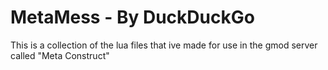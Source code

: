 # MetaMess - By DuckDuckGo
This is a collection of the lua files that ive made 
for use in the gmod server called "Meta Construct"
